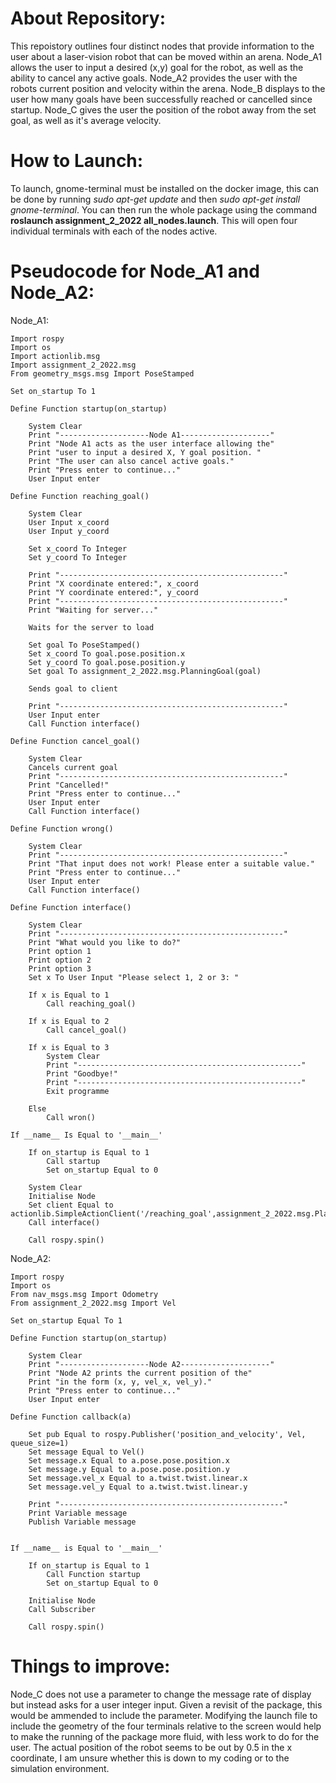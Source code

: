 # About Repository:
This repoistory outlines four distinct nodes that provide information to the user about a laser-vision robot that can be moved within an arena. Node_A1 allows the user to input a desired (x,y) goal for the robot, as well as the ability to cancel any active goals. Node_A2 provides the user with the robots current position and velocity within the arena. Node_B displays to the user how many goals have been successfully reached or cancelled since startup. Node_C gives the user the position of the robot away from the set goal, as well as it's average velocity.

# How to Launch:
To launch, gnome-terminal must be installed on the docker image, this can be done by running *sudo apt-get update* and then *sudo apt-get install gnome-terminal*. You can then run the whole package using the command **roslaunch assignment_2_2022 all_nodes.launch**. This will open four individual terminals with each of the nodes active.

# Pseudocode for Node_A1 and Node_A2:
Node_A1:

    Import rospy
    Import os
    Import actionlib.msg
    Import assignment_2_2022.msg
    From geometry_msgs.msg Import PoseStamped

    Set on_startup To 1
    
    Define Function startup(on_startup)
	
	    System Clear
	    Print "--------------------Node A1--------------------"
	    Print "Node A1 acts as the user interface allowing the"
	    Print "user to input a desired X, Y goal position. "
	    Print "The user can also cancel active goals."
	    Print "Press enter to continue..."
	    User Input enter

    Define Function reaching_goal()

	    System Clear
	    User Input x_coord
	    User Input y_coord

	    Set x_coord To Integer
	    Set y_coord To Integer

	    Print "--------------------------------------------------"
	    Print "X coordinate entered:", x_coord
	    Print "Y coordinate entered:", y_coord
	    Print "--------------------------------------------------"
	    Print "Waiting for server..."
	
	    Waits for the server to load

	    Set goal To PoseStamped()
	    Set x_coord To goal.pose.position.x
	    Set y_coord To goal.pose.position.y
	    Set goal To assignment_2_2022.msg.PlanningGoal(goal)

	    Sends goal to client

	    Print "--------------------------------------------------"
	    User Input enter
	    Call Function interface()

    Define Function cancel_goal()

	    System Clear
	    Cancels current goal
	    Print "--------------------------------------------------"
	    Print "Cancelled!"
	    Print "Press enter to continue..."
	    User Input enter
	    Call Function interface()

    Define Function wrong()
	
	    System Clear
	    Print "--------------------------------------------------"
	    Print "That input does not work! Please enter a suitable value."
	    Print "Press enter to continue..."
	    User Input enter
	    Call Function interface()

    Define Function interface()

	    System Clear
	    Print "--------------------------------------------------"
	    Print "What would you like to do?"
	    Print option 1
	    Print option 2
	    Print option 3
	    Set x To User Input "Please select 1, 2 or 3: "

	    If x is Equal to 1
		    Call reaching_goal()

	    If x is Equal to 2
		    Call cancel_goal()

	    If x is Equal to 3
		    System Clear
		    Print "--------------------------------------------------"
		    Print "Goodbye!"
		    Print "--------------------------------------------------"
		    Exit programme

	    Else
		    Call wron()

    If __name__ Is Equal to '__main__'
	
	    If on_startup is Equal to 1
		    Call startup
		    Set on_startup Equal to 0
	
	    System Clear
	    Initialise Node
	    Set client Equal to actionlib.SimpleActionClient('/reaching_goal',assignment_2_2022.msg.PlanningAction)
	    Call interface()

	    Call rospy.spin()
       
Node_A2:

    Import rospy
    Import os
    From nav_msgs.msg Import Odometry
    From assignment_2_2022.msg Import Vel

    Set on_startup Equal To 1
 
    Define Function startup(on_startup)
	
	    System Clear
	    Print "--------------------Node A2--------------------"
	    Print "Node A2 prints the current position of the"
	    Print "in the form (x, y, vel_x, vel_y)."
	    Print "Press enter to continue..."
	    User Input enter

    Define Function callback(a)
	
	    Set pub Equal to rospy.Publisher('position_and_velocity', Vel, queue_size=1)
	    Set message Equal to Vel()
	    Set message.x Equal to a.pose.pose.position.x
	    Set message.y Equal to a.pose.pose.position.y
	    Set message.vel_x Equal to a.twist.twist.linear.x
	    Set message.vel_y Equal to a.twist.twist.linear.y

	    Print "--------------------------------------------------"
	    Print Variable message
	    Publish Variable message


    If __name__ is Equal to '__main__'
	
	    If on_startup is Equal to 1
		    Call Function startup
		    Set on_startup Equal to 0
	
	    Initialise Node
	    Call Subscriber

	    Call rospy.spin()
	    
# Things to improve:
Node_C does not use a parameter to change the message rate of display but instead asks for a user integer input. Given a revisit of the package, this would be ammended to include the parameter.
Modifying the launch file to include the geometry of the four terminals relative to the screen would help to make the running of the package more fluid, with less work to do for the user.
The actual position of the robot seems to be out by 0.5 in the x coordinate, I am unsure whether this is down to my coding or to the simulation environment.

	
	
